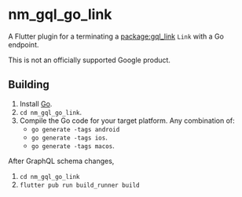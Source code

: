 # nm_gql_go_link

A Flutter plugin for a terminating a [package:gql_link][] `Link` with a Go endpoint.

[package:gql_link]: https://pub.dev/packages/gql_link

This is not an officially supported Google product.

## Building

1.  Install [Go][].
1.  `cd nm_gql_go_link`.
1.  Compile the Go code for your target platform. Any combination of:
    *   `go generate -tags android`
    *   `go generate -tags ios`.
    *   `go generate -tags macos`.

After GraphQL schema changes,

1.  `cd nm_gql_go_link`
1.  `flutter pub run build_runner build`

[Go]: https://golang.org
